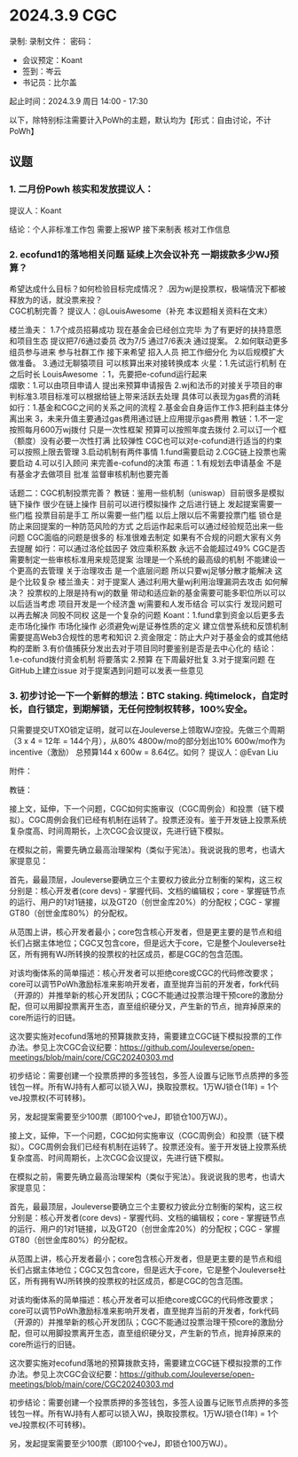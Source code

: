 # 2024.3.9 CGC

录制: 
录制文件：
密码：
- 会议预定：Koant
- 签到：岑云
- 书记员：比尔盖

起止时间：2024.3.9 周日 14:00 - 17:30

以下，除特别标注需要计入PoWh的主题，默认均为【形式：自由讨论，不计PoWh】

## 议题

### 1. 二月份Powh 核实和发放提议人：
提议人：Koant

结论：个人非标准工作包 需要上报WP  接下来制表 核对工作信息


### 2. ecofund1的落地相关问题 延续上次会议补充 一期拨款多少WJ预算？
希望达成什么目标？如何检验目标完成情况？ .因为wj是投票权，极端情況下都被释放为的话，就没票来投？   
CGC机制完善？
提议人：@LouisAwesome（补充 本议题相关资料在文末） 

楼兰渔夫： 1.7个成员招募成功 现在基金会已经创立完毕 为了有更好的扶持意愿 和项目生态 提议把7/6通过委员 改为7/5 通过7/6表决 通过提案。 
          2.如何联动更多组员参与进来 参与社群工作 接下来希望 招入人员 把工作细分化 为以后规模扩大做准备。
          3.通过无聊猿项目 可以核算出来对接转换成本 
火星：1.先试运行机制 在之后时长
LouisAwesome ：1，先要把e-cofund运行起来   
熠歌：1.可以由项目申请人 提出来预算申请报告 2.wj和法币的对接关乎项目的审判标准3.项目标准可以根据给链上带来活跃去处理 具体可以表现为gas费的消耗
如行：1.基金和CGC之间的关系之间的流程 2.基金会自身运作工作3.把利益主体分离出来 3，未来升值主要通过gas费用通过链上应用提示gas费用
教链：1.不一定按照每月600万wj拨付  只是一次性框架 预算可以按照年度去拨付 
     2.可以订一个框（额度）没有必要一次性打满 比较弹性 CGC也可以对e-cofund进行适当的约束 可以按照上限去管理
     3.启动机制有两件事情 1.fund需要启动 2.CGC链上投票也需要启动
     4.可以引入顾问 来完善e-cofund的决策
布道：1.有规划去申请基金 不是有基金才去做项目 批准 监督审核机制也要完善

话题二：CGC机制投票完善？
教链：鉴用一些机制（uniswap）目前很多是模拟链下操作 很少在链上操作 目前可以进行模拟操作 之后进行链上  发起提案需要一些门槛
投票目前是手工 所以需要一些门槛 以后上限以后不需要投票门槛
锁仓是防止来回提案的一种防范风险的方式
之后运作起来后可以通过经验规范出来一些问题 
CGC面临的问题是很多的 标准很难去制定
如果有不合规的问题大家有义务去提醒
如行：可以通过洛伦兹因子 效应乘积系数 永远不会能超过49%
CGC是否需要制定一些审核标准用来规范提案
治理是一个系统的最高级的机制 不能建设一个更高的去管理 关于治理攻击 是一个底层问题 所以只要wj足够分散才能解决 这是个比较复杂
楼兰渔夫：对于提案人 通过利用大量wj利用治理漏洞去攻击 如何解决？ 投票权的上限是持有wj的数量
带动和适应新的基金需要可能多职位所以可以以后适当考虑 项目开发是一个经济盏 wj需要和人发币结合
可以实行 发现问题可以再去解决 同股不同权 这是一个复杂的问题
Koant：1.fund拿到资金以后更多去走市场化操作 市场化操作 必须避免wj是证券性质的定义
建立信誉系统和反馈机制 需要提高Web3合规性的思考和知识
2.资金限定：防止大户对于基金会的或其他结构的垄断
3.有价值捕获分发出去对于项目同时要鉴别是否是去中心化的
结论：1.e-cofund拨付资金机制 将要落实 
2.预算 在下周最好批复
3.对于提案问题 在GitHub上建立issue 对于提案遇到问题可以发表一些意见

### 3. 初步讨论一下一个新鲜的想法：BTC staking. 纯timelock，自定时长，自行锁定，到期解锁，无任何控制权转移，100%安全。
只需要提交UTXO锁定证明，就可以在Jouleverse上领取WJ空投。先做三个周期（3 x 4 = 12年 = 144个月），从80% 4800w/mo的部分划出10% 600w/mo作为incentive（激励）
总预算144 x 600w = 8.64亿。如何？
提议人：@Evan Liu 

附件：

教链：

接上文，延伸，下一个问题，CGC如何实施审议（CGC周例会）和投票（链下模拟）。CGC周例会我们已经有机制在运转了。投票还没有。鉴于开发链上投票系统复杂度高、时间周期长，上次CGC会议提议，先进行链下模拟。

在模拟之前，需要先确立最高治理架构（类似于宪法）。我说说我的思考，也请大家提意见：

首先，最最顶层，Jouleverse要确立三个主要权力彼此分立制衡的架构，这三权分别是：核心开发者(core devs) - 掌握代码、文档的编辑权；core - 掌握链节点的运行、用户的1对1链接，以及GT20（创世金库20%）的分配权；CGC - 掌握GT80（创世金库80%）的分配权。

从范围上讲，核心开发者最小；core包含核心开发者，但是更主要的是节点和组长们占据主体地位；CGC又包含core，但是远大于core，它是整个Jouleverse社区，所有拥有WJ所转换的投票权的社区成员，都是CGC的包含范围。

对该均衡体系的简单描述：核心开发者可以拒绝core或CGC的代码修改要求；core可以调节PoWh激励标准来影响开发者，直至抛弃当前的开发者，fork代码（开源的）并推举新的核心开发团队；CGC不能通过投票治理干预core的激励分配，但可以用脚投票离开生态，直至组织硬分叉，产生新的节点，抛弃掉原来的core所运行的旧链。

这次要实施对ecofund落地的预算拨款支持，需要建立CGC链下模拟投票的工作办法。参见上次CGC会议纪要：https://github.com/Jouleverse/open-meetings/blob/main/core/CGC20240303.md

初步结论：需要创建一个投票质押的多签钱包，多签人设置与记账节点质押的多签钱包一样。所有WJ持有人都可以锁入WJ，换取投票权。1万WJ锁仓(1年) = 1个veJ投票权(不可转移)。

另，发起提案需要至少100票（即100个veJ，即锁仓100万WJ）。

接上文，延伸，下一个问题，CGC如何实施审议（CGC周例会）和投票（链下模拟）。CGC周例会我们已经有机制在运转了。投票还没有。鉴于开发链上投票系统复杂度高、时间周期长，上次CGC会议提议，先进行链下模拟。

在模拟之前，需要先确立最高治理架构（类似于宪法）。我说说我的思考，也请大家提意见：

首先，最最顶层，Jouleverse要确立三个主要权力彼此分立制衡的架构，这三权分别是：核心开发者(core devs) - 掌握代码、文档的编辑权；core - 掌握链节点的运行、用户的1对1链接，以及GT20（创世金库20%）的分配权；CGC - 掌握GT80（创世金库80%）的分配权。

从范围上讲，核心开发者最小；core包含核心开发者，但是更主要的是节点和组长们占据主体地位；CGC又包含core，但是远大于core，它是整个Jouleverse社区，所有拥有WJ所转换的投票权的社区成员，都是CGC的包含范围。

对该均衡体系的简单描述：核心开发者可以拒绝core或CGC的代码修改要求；core可以调节PoWh激励标准来影响开发者，直至抛弃当前的开发者，fork代码（开源的）并推举新的核心开发团队；CGC不能通过投票治理干预core的激励分配，但可以用脚投票离开生态，直至组织硬分叉，产生新的节点，抛弃掉原来的core所运行的旧链。

这次要实施对ecofund落地的预算拨款支持，需要建立CGC链下模拟投票的工作办法。参见上次CGC会议纪要：https://github.com/Jouleverse/open-meetings/blob/main/core/CGC20240303.md

初步结论：需要创建一个投票质押的多签钱包，多签人设置与记账节点质押的多签钱包一样。所有WJ持有人都可以锁入WJ，换取投票权。1万WJ锁仓(1年) = 1个veJ投票权(不可转移)。

另，发起提案需要至少100票（即100个veJ，即锁仓100万WJ）。
